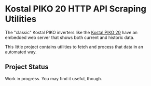 # Kostal PIKO 20 HTTP API Scraping Utilities

The "classic" Kostal PIKO inverters like the
[Kostal PIKO 20](https://www.kostal-solar-electric.com/en-gb/products/solar-inverter/piko-12-20/)
have an embedded web server that shows both current and historic data.

This little project contains utilities to fetch and process that data in an automated way.

## Project Status
Work in progress. You may find it useful, though.